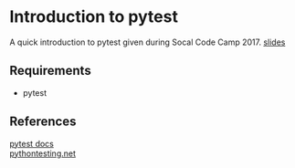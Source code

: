 # Introduction to pytest
A quick introduction to pytest given during Socal Code Camp 2017.
[slides](https://docs.google.com/presentation/d/11A742qhUaQdtwL3IaXQGzT3lB9PfRTXOIN4SpgSbwxo/edit?usp=sharing)

## Requirements
* pytest

## References
[pytest docs](https://docs.pytest.org/en/latest/)  
[pythontesting.net](http://pythontesting.net/)
